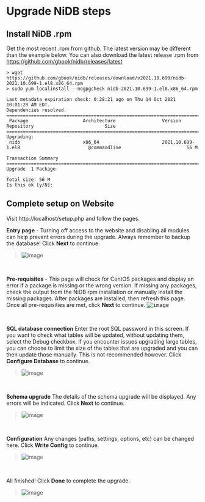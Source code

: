 # Upgrade NiDB steps

## Install NiDB .rpm

Get the most recent .rpm from github. The latest version may be different than the example below. You can also download the latest release .rpm from https://github.com/gbook/nidb/releases/latest

    > wget https://github.com/gbook/nidb/releases/download/v2021.10.699/nidb-2021.10.699-1.el8.x86_64.rpm
    > sudo yum localinstall --nogpgcheck nidb-2021.10.699-1.el8.x86_64.rpm

    Last metadata expiration check: 0:28:21 ago on Thu 14 Oct 2021 10:01:28 AM EDT.
    Dependencies resolved.
    ============================================================================================================================================
     Package                    Architecture                 Version                                   Repository                          Size
    ============================================================================================================================================
    Upgrading:
     nidb                       x86_64                       2021.10.699-1.el8                         @commandline                        56 M

    Transaction Summary
    ============================================================================================================================================
    Upgrade  1 Package

    Total size: 56 M
    Is this ok [y/N]:


## Complete setup on Website

Visit http://localhost/setup.php and follow the pages.

**Entry page** - Turning off access to the website and disabling all modules can help prevent errors during the upgrade. Always remember to backup the database! Click **Next** to continue.
> ![image](https://user-images.githubusercontent.com/8302215/137331276-17cd180c-91ec-4220-9c5f-fc55888dfebb.png)

<br>

**Pre-requisites** - This page will check for CentOS packages and display an error if a package is missing or the wrong version. If missing any packages, check the output from the NiDB rpm installation or manually install the missing packages. After packages are installed, then refresh this page. Once all pre-requisities are met, click **Next** to continue.
<kbd>
![image](https://user-images.githubusercontent.com/8302215/137331530-3d1f31f3-8f96-480f-a5d7-42be7f382adc.png)
</kbd>

<br>

**SQL database connection** Enter the root SQL password in this screen. If you want to check what tables will be updated, without updating them, select the Debug checkbox. If you encounter issues upgrading large tables, you can choose to limit the size of the tables that are upgraded and you can then update those manually. This is not recommended however. Click **Configure Database** to continue.
> ![image](https://user-images.githubusercontent.com/8302215/137331692-45946205-1ace-4789-875b-55851b43f440.png)

<br>

**Schema upgrade** The details of the schema upgrade will be displayed. Any errors will be indicated. Click **Next** to continue.
> ![image](https://user-images.githubusercontent.com/8302215/137331838-e4ed780e-52b8-4872-b392-fc4eeed71ac4.png)

<br>

 **Configuration** Any changes (paths, settings, options, etc) can be changed here. Click **Write Config** to continue.
> ![image](https://user-images.githubusercontent.com/8302215/137332401-3d0588f7-3225-49bd-b04a-26fb205f99cc.png)

<br>

All finished! Click **Done** to complete the upgrade.
> ![image](https://user-images.githubusercontent.com/8302215/137332036-d85cc1e9-c669-4777-bb84-47cf0081be12.png)
